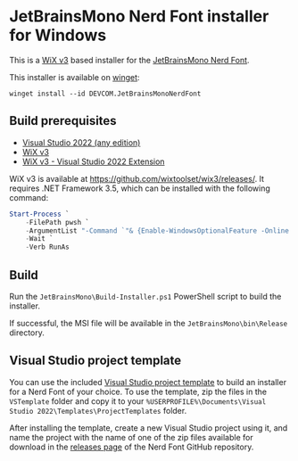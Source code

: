 # JetBrainsMono Nerd Font installer for Windows

This is a [WiX v3](https://wixtoolset.org/docs/v3/) based installer for the
[JetBrainsMono Nerd Font](https://www.nerdfonts.com/).

This installer is available on
[winget](https://learn.microsoft.com/windows/package-manager/winget/):

```
winget install --id DEVCOM.JetBrainsMonoNerdFont
```

## Build prerequisites

- [Visual Studio 2022 (any edition)](https://visualstudio.microsoft.com/#vs-section)
- [WiX v3](https://wixtoolset.org/docs/wix3/)
- [WiX v3 - Visual Studio 2022 Extension](https://marketplace.visualstudio.com/items?itemName=WixToolset.WixToolsetVisualStudio2022Extension)

WiX v3 is available at <https://github.com/wixtoolset/wix3/releases/>. It
requires .NET Framework 3.5, which can be installed with the following command:

```powershell
Start-Process `
    -FilePath pwsh `
    -ArgumentList "-Command `"& {Enable-WindowsOptionalFeature -Online -FeatureName NetFx3}`"" `
    -Wait `
    -Verb RunAs
```

## Build

Run the `JetBrainsMono\Build-Installer.ps1` PowerShell script to build the
installer.

If successful, the MSI file will be available in the `JetBrainsMono\bin\Release`
directory.

## Visual Studio project template

You can use the included [Visual Studio project
template](https://learn.microsoft.com/visualstudio/ide/creating-project-and-item-templates)
to build an installer for a Nerd Font of your choice. To use the template, zip
the files in the `VSTemplate` folder and copy it to your
`%USERPROFILE%\Documents\Visual Studio 2022\Templates\ProjectTemplates` folder.

After installing the template, create a new Visual Studio project using it, and
name the project with the name of one of the zip files available for download in
the [releases page](https://github.com/ryanoasis/nerd-fonts/releases) of the
Nerd Font GitHub repository.
